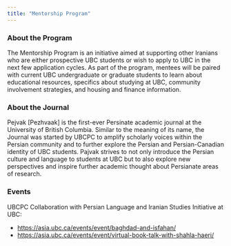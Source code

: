 ```yaml
---
title: "Mentorship Program"
---
```


### About the Program 
The Mentorship Program is an initiative aimed at supporting other Iranians who are either prospective UBC students or wish to apply to UBC in the next few application cycles. As part of the program, mentees will be paired with current UBC undergraduate or graduate students to learn about educational resources, specifics about studying at UBC, community involvement strategies, and housing and finance information. 

### About the Journal
Pejvak [Pezhvaak] is the first-ever Persinate academic journal at the University of British Columbia. Similar to the meaning of its name, the Journal was started by UBCPC to amplify scholarly voices within the Persian community and to further explore the Persian and Persian-Canadian identity of UBC students. Pajvak strives to not only introduce the Persian culture and language to students at UBC but to also explore new perspectives and inspire further academic thought about Persianate areas of research.

### Events
UBCPC Collaboration with Persian Language and Iranian Studies Initiative at UBC:

- https://asia.ubc.ca/events/event/baghdad-and-isfahan/
- https://asia.ubc.ca/events/event/virtual-book-talk-with-shahla-haeri/